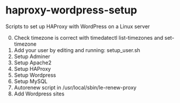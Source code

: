 # haproxy-wordpress-setup

Scripts to set up HAProxy with WordPress on a Linux server

0. Check timezone is correct with timedatectl list-timezones and set-timezone
1. Add your user by editing and running: setup_user.sh
2. Setup Adminer
3. Setup Apache2
4. Setup HAProxy
5. Setup Wordpress
6. Setup MySQL
7. Autorenew script in /usr/local/sbin/le-renew-proxy
8. Add Wordpress sites
